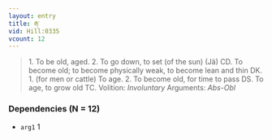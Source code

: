 ```yaml
---
layout: entry
title: རྒ་
vid: Hill:0335
vcount: 12
---
```

> 1\. To be old, aged\. 2\. To go down, to set (of the sun) (Jä) CD\. To become old; to become physically weak, to become lean and thin DK\. 1\. (for men or cattle) To age\. 2\. To become old, for time to pass DS\. To age, to grow old TC\.
> Volition: _Involuntary_
> Arguments: _Abs-Obl_


### Dependencies (N = 12)
* `arg1` 1
